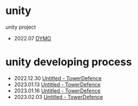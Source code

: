 # unity
unity project

- 2022.07 [DYMO](https://wny0320.itch.io/dymo)



# unity developing process
- 2022.12.30 [Untitled - TowerDefence](https://wny0320-coding.tistory.com/37)
- 2023.01.13 [Untitled - TowerDefence](https://wny0320-coding.tistory.com/38)
- 2023.01.16 [Untitled - TowerDefence](https://wny0320-coding.tistory.com/40)
- 2023.02.03 [Untitled - TowerDefence](https://wny0320-coding.tistory.com/42)
